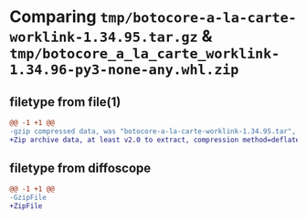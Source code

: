 # Comparing `tmp/botocore-a-la-carte-worklink-1.34.95.tar.gz` & `tmp/botocore_a_la_carte_worklink-1.34.96-py3-none-any.whl.zip`

## filetype from file(1)

```diff
@@ -1 +1 @@
-gzip compressed data, was "botocore-a-la-carte-worklink-1.34.95.tar", last modified: Wed May  1 01:06:40 2024, max compression
+Zip archive data, at least v2.0 to extract, compression method=deflate
```

## filetype from diffoscope

```diff
@@ -1 +1 @@
-GzipFile
+ZipFile
```

